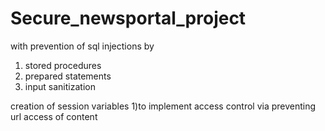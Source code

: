 # Secure_newsportal_project
with prevention of sql injections by 
1) stored procedures
2) prepared statements
3) input sanitization

creation of session variables
1)to implement access control via preventing url access of content

